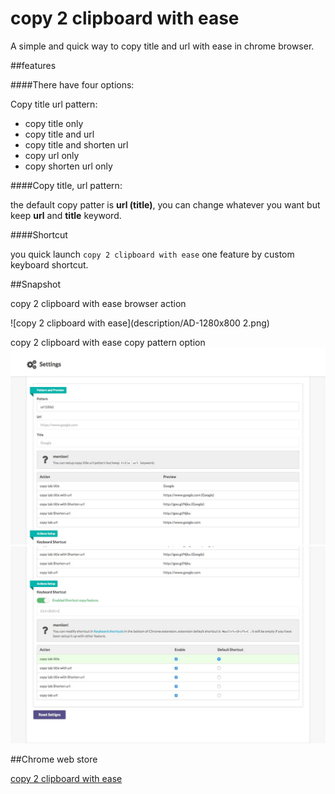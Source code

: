copy 2 clipboard with ease
==========================

A simple and quick way to copy title and url with ease in chrome browser.

##features

####There have four options:

Copy title url pattern:

-	copy title only
-	copy title and url
-	copy title and shorten url
-	copy url only
-	copy shorten url only

####Copy title, url pattern:

the default copy patter is **url (title)**, you can change whatever you want but keep **url** and **title** keyword.

####Shortcut

you quick launch `copy 2 clipboard with ease` one feature by custom keyboard shortcut.

##Snapshot

copy 2 clipboard with ease browser action

![copy 2 clipboard with ease](description/AD-1280x800 2.png)

copy 2 clipboard with ease copy pattern option ![copy 2 clipboard with ease](description/options-1.jpg) ![copy 2 clipboard with ease](description/options-2.jpg)

##Chrome web store

[copy 2 clipboard with ease](https://chrome.google.com/webstore/detail/copy-2-clipboad-with-ease/hiiobhaaokpmdmkkcaokdlanlemmcoah?utm_source=chrome-app-launcher)
